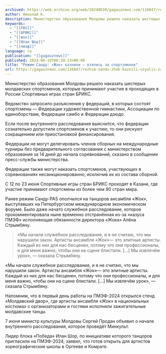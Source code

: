 ```yaml
---
archived: https://web.archive.org/web/20240630/gagauznews.com/116047/rezhim-sandu-zhok-kaznili-vzyalis-za-sportsmenov.html
author: Николай К.
description: Министерство образования Молдовы решило наказать шестерых молдавских спортсменов, которые принимают участие в проходящих в России Спортивных играх стран БРИКС. Ведомство запросило разъяснения у федераций, в которых состоят спортсмены — Федерации художественной гимнастики, Ассоциации по единоборствам, Федерации самбо и Федерации дзюдо. Если после внутреннего расследования выяснится, что федерации сознательно допустили спортсменов к участию, то они рискуют сокращением или приостановкой финансирования. Федерации не могут делегировать членов сборных на международные турниры без предварительного согласования с министерством образования за 14 дней до начала соревнований, сказано в сообщении пресс-службы министерства. Федерации также могут наказать спортсменов, участвующих в соревнованиях несанкционированно, исключив их из состава сборной. С […]
keywords:
  - "[[PAS]]"
  - "[[БРИКС]]"
  - "[[жок]]"
  - "[[Илан Шор]]"
  - "[[пмэф]]"
language: ru
publication: "[[gagauznews]]"
published: 2024-06-19T06:39:13+00:00
title: "Режим Санду: «Жок» казнили — взялись за спортсменов"
url: https://gagauznews.com/116047/rezhim-sandu-zhok-kaznili-vzyalis-za-sportsmenov.html
---
```


Министерство образования Молдовы решило наказать шестерых молдавских спортсменов, которые принимают участие в проходящих в России Спортивных играх стран БРИКС.

Ведомство запросило разъяснения у федераций, в которых состоят спортсмены — Федерации художественной гимнастики, Ассоциации по единоборствам, Федерации самбо и Федерации дзюдо.

Если после внутреннего расследования выяснится, что федерации сознательно допустили спортсменов к участию, то они рискуют сокращением или приостановкой финансирования.

Федерации не могут делегировать членов сборных на международные турниры без предварительного согласования с министерством образования за 14 дней до начала соревнований, сказано в сообщении пресс-службы министерства.

Федерации также могут наказать спортсменов, участвующих в соревнованиях несанкционированно, исключив их из состава сборной.

С 12 по 23 июня Спортивные игры стран БРИКС проходят в Казани, где участие принимают спортсмены из более чем 90 стран мира.

Ранее режим Санду-PAS ополчился на танцоров ансамбля «Жок», выступавших на Петербургском международном экономическом форуме. Было даже начато служебное расследование, которое прокомментировала ныне временно отстранённая из-за «казуса ПМЭФ» исполняющая обязанности директора «Жока» Алёна Стрымбяну.

> «Мы начали служебное расследование, и я не считаю, что мы нарушили закон. Артисты ансамбля «Жок»— это элитные артисты. Каждый из них для нас бесценен, потому что они профессионалы, и для меня важно, чтобы они на сцене блистали. […] Мы извлечём урок», — сказала Стрымбяну.

«Мы начали служебное расследование, и я не считаю, что мы нарушили закон. Артисты ансамбля «Жок»— это элитные артисты. Каждый из них для нас бесценен, потому что они профессионалы, и для меня важно, чтобы они на сцене блистали. […] Мы извлечём урок», — сказала Стрымбяну.

Напомним, что в первый день работы на ПМЭФ-2024 открылся стенд «Молдавский двор», где артисты ансамбля «Жок» в национальных костюмах с организаторами и гостями исполняли зажигательные молдавские танцы.

7 июня министр культуры Молдовы Сергей Продан объявил о начале внутреннего расследования, которое проведёт Минкульт.

Лидер блока «Победа» Илан Шор, по инициативе которого танцоров пригласили на ПМЭФ-2024, заявил, что готов открыть для артистов хореографические школы в Оргееве и Комрате.